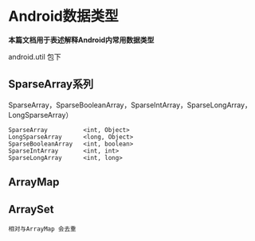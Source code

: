 # Android数据类型
**本篇文档用于表述解释Android内常用数据类型**

android.util 包下

## SparseArray系列
   SparseArray，SparseBooleanArray，SparseIntArray，SparseLongArray，LongSparseArray）

    SparseArray          <int, Object>
    LongSparseArray      <long, Object>
    SparseBooleanArray   <int, boolean>
    SparseIntArray       <int, int>
    SparseLongArray      <int, long>


## ArrayMap

## ArraySet
    相对与ArrayMap 会去重
